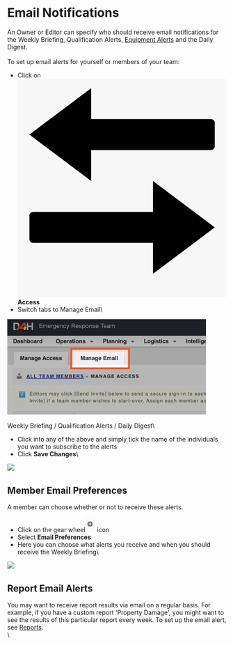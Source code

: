 # Email Notifications

An Owner or Editor can specify who should receive email notifications for the Weekly Briefing, Qualification Alerts, [Equipment Alerts](equipment-alerts.md) and the Daily Digest.  \
\
To set up email alerts for yourself or members of your team:

* Click on <img src="../../.gitbook/assets/access.png" alt="Image Placeholder" data-size="line"> **Access**
* Switch tabs to Manage Email\


![](<../../.gitbook/assets/manage email.png>)

Weekly Briefing / Qualification Alerts / Daily Digest\



* Click into any of the above and simply tick the name of the individuals you want to subscribe to the alerts
* Click **Save Changes**\


![](<../../.gitbook/assets/weekly briefing.gif>)

## Member Email Preferences

A member can choose whether or not to receive these alerts.

* Click on the gear wheel![](<../../.gitbook/assets/gear icon.png>) icon
* Select **Email Preferences**
* Here you can choose what alerts you receive and when you should receive the Weekly Briefing\


![](<../../.gitbook/assets/member email preferences.gif>)

## Report Email Alerts

You may want to receive report results via email on a regular basis. For example, if you have a custom report 'Property Damage', you might want to see the results of this particular report every week. To set up the email alert, see [Reports](../reports/).\
\
